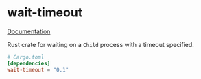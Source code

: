 # wait-timeout


[Documentation](http://alexcrichton.com/wait-timeout)

Rust crate for waiting on a `Child` process with a timeout specified.

```toml
# Cargo.toml
[dependencies]
wait-timeout = "0.1"
```
